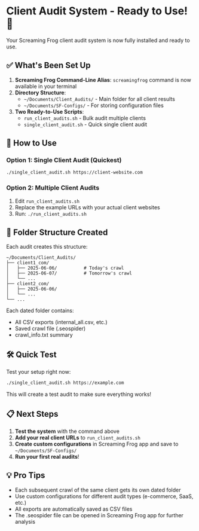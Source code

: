 # Client Audit System - Ready to Use! 🚀

Your Screaming Frog client audit system is now fully installed and ready to use.

## ✅ What's Been Set Up

1. **Screaming Frog Command-Line Alias**: `screamingfrog` command is now available in your terminal
2. **Directory Structure**: 
   - `~/Documents/Client_Audits/` - Main folder for all client results
   - `~/Documents/SF-Configs/` - For storing configuration files
3. **Two Ready-to-Use Scripts**:
   - `run_client_audits.sh` - Bulk audit multiple clients
   - `single_client_audit.sh` - Quick single client audit

## 🎯 How to Use

### Option 1: Single Client Audit (Quickest)
```bash
./single_client_audit.sh https://client-website.com
```

### Option 2: Multiple Client Audits
1. Edit `run_client_audits.sh`
2. Replace the example URLs with your actual client websites
3. Run: `./run_client_audits.sh`

## 📁 Folder Structure Created

Each audit creates this structure:
```
~/Documents/Client_Audits/
├── client1_com/
│   ├── 2025-06-06/          # Today's crawl
│   ├── 2025-06-07/          # Tomorrow's crawl
│   └── ...
├── client2_com/
│   ├── 2025-06-06/
│   └── ...
└── ...
```

Each dated folder contains:
- All CSV exports (internal_all.csv, etc.)
- Saved crawl file (.seospider)
- crawl_info.txt summary

## 🛠️ Quick Test

Test your setup right now:
```bash
./single_client_audit.sh https://example.com
```

This will create a test audit to make sure everything works!

## 📋 Next Steps

1. **Test the system** with the command above
2. **Add your real client URLs** to `run_client_audits.sh`
3. **Create custom configurations** in Screaming Frog app and save to `~/Documents/SF-Configs/`
4. **Run your first real audits**!

## 💡 Pro Tips

- Each subsequent crawl of the same client gets its own dated folder
- Use custom configurations for different audit types (e-commerce, SaaS, etc.)
- All exports are automatically saved as CSV files
- The .seospider file can be opened in Screaming Frog app for further analysis 